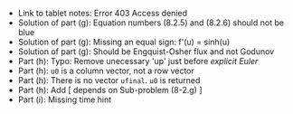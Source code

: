 - Link to tablet notes: Error 403 Access denied
- Solution of part (g): Equation numbers (8.2.5) and (8.2.6) should not be blue
- Solution of part (g): Missing an equal sign: f'(u) = sinh(u)
- Solution of part (g): Should be Engquist-Osher flux and not Godunov
- Part (h): Typo: Remove unecessary 'up' just before _explicit Euler_
- Part (h): `u0` is a column vector, not a row vector
- Part (h): There is no vector `ufinal`. `u0` is returned
- Part (h): Add [ depends on Sub-problem (8-2.g) ]
- Part (i): Missing time hint
